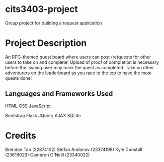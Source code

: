 # cits3403-project
Group project for building a request application

# Project Description
An RPG-themed quest board where users can post (re)quests for other users to take on and complete!
Upload of proof of completion is necessary before the issuing user may mark the quest as completed.
Take on other adventurers on the leaderboard as you race to the top to have the most quests done!

## Languages and Frameworks Used
HTML
CSS
JavaScript

Bootstrap
Flask
JQuery
AJAX
SQLite

# Credits
Brendan Tan (22874102)
Stefan Andonov (23374198)
Kyle Dunstall	(23616029)
Cameron O'Neill	(23340022)
